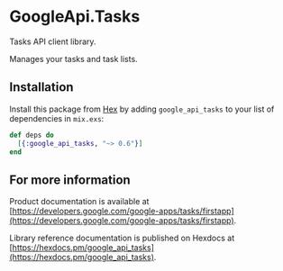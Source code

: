 # GoogleApi.Tasks

Tasks API client library.

Manages your tasks and task lists.

## Installation

Install this package from [Hex](https://hex.pm) by adding
`google_api_tasks` to your list of dependencies in `mix.exs`:

```elixir
def deps do
  [{:google_api_tasks, "~> 0.6"}]
end
```

## For more information

Product documentation is available at [https://developers.google.com/google-apps/tasks/firstapp](https://developers.google.com/google-apps/tasks/firstapp).

Library reference documentation is published on Hexdocs at
[https://hexdocs.pm/google_api_tasks](https://hexdocs.pm/google_api_tasks).

